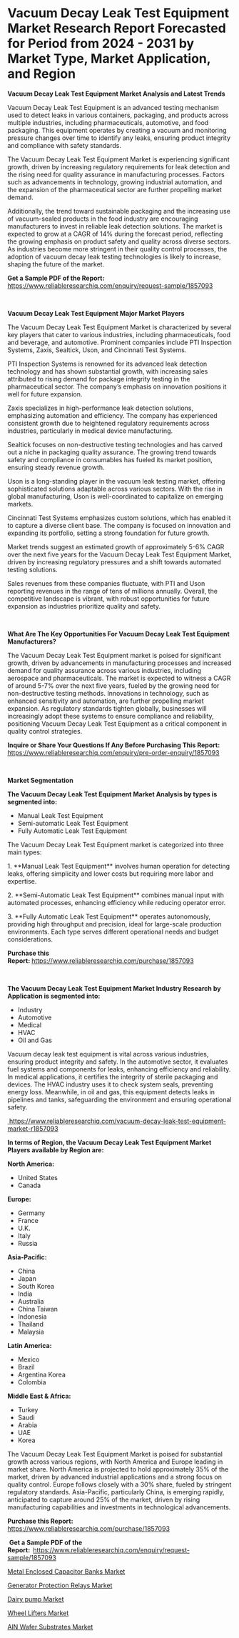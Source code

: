 <p><h1>Vacuum Decay Leak Test Equipment Market Research Report Forecasted for Period from 2024 -  2031 by Market Type, Market Application, and Region</h1></p><p><strong>Vacuum Decay Leak Test Equipment Market Analysis and Latest Trends</strong></p>
<p><p>Vacuum Decay Leak Test Equipment is an advanced testing mechanism used to detect leaks in various containers, packaging, and products across multiple industries, including pharmaceuticals, automotive, and food packaging. This equipment operates by creating a vacuum and monitoring pressure changes over time to identify any leaks, ensuring product integrity and compliance with safety standards.</p><p>The Vacuum Decay Leak Test Equipment Market is experiencing significant growth, driven by increasing regulatory requirements for leak detection and the rising need for quality assurance in manufacturing processes. Factors such as advancements in technology, growing industrial automation, and the expansion of the pharmaceutical sector are further propelling market demand. </p><p>Additionally, the trend toward sustainable packaging and the increasing use of vacuum-sealed products in the food industry are encouraging manufacturers to invest in reliable leak detection solutions. The market is expected to grow at a CAGR of 14% during the forecast period, reflecting the growing emphasis on product safety and quality across diverse sectors. As industries become more stringent in their quality control processes, the adoption of vacuum decay leak testing technologies is likely to increase, shaping the future of the market.</p></p>
<p><strong>Get a Sample PDF of the Report:&nbsp;</strong> <a href="https://www.reliableresearchiq.com/enquiry/request-sample/1857093?utm_campaign=1088&utm_medium=2&utm_source=Github&utm_content=ia&utm_term=20102024&utm_id=vacuum-decay-leak-test-equipment">https://www.reliableresearchiq.com/enquiry/request-sample/1857093</a></p>
<p>&nbsp;</p>
<p><strong>Vacuum Decay Leak Test Equipment Major Market Players</strong></p>
<p><p>The Vacuum Decay Leak Test Equipment Market is characterized by several key players that cater to various industries, including pharmaceuticals, food and beverage, and automotive. Prominent companies include PTI Inspection Systems, Zaxis, Sealtick, Uson, and Cincinnati Test Systems.</p><p>PTI Inspection Systems is renowned for its advanced leak detection technology and has shown substantial growth, with increasing sales attributed to rising demand for package integrity testing in the pharmaceutical sector. The company’s emphasis on innovation positions it well for future expansion.</p><p>Zaxis specializes in high-performance leak detection solutions, emphasizing automation and efficiency. The company has experienced consistent growth due to heightened regulatory requirements across industries, particularly in medical device manufacturing.</p><p>Sealtick focuses on non-destructive testing technologies and has carved out a niche in packaging quality assurance. The growing trend towards safety and compliance in consumables has fueled its market position, ensuring steady revenue growth.</p><p>Uson is a long-standing player in the vacuum leak testing market, offering sophisticated solutions adaptable across various sectors. With the rise in global manufacturing, Uson is well-coordinated to capitalize on emerging markets.</p><p>Cincinnati Test Systems emphasizes custom solutions, which has enabled it to capture a diverse client base. The company is focused on innovation and expanding its portfolio, setting a strong foundation for future growth.</p><p>Market trends suggest an estimated growth of approximately 5-6% CAGR over the next five years for the Vacuum Decay Leak Test Equipment Market, driven by increasing regulatory pressures and a shift towards automated testing solutions.</p><p>Sales revenues from these companies fluctuate, with PTI and Uson reporting revenues in the range of tens of millions annually. Overall, the competitive landscape is vibrant, with robust opportunities for future expansion as industries prioritize quality and safety.</p></p>
<p>&nbsp;</p>
<p><strong>What Are The Key Opportunities For Vacuum Decay Leak Test Equipment Manufacturers?</strong></p>
<p><p>The Vacuum Decay Leak Test Equipment market is poised for significant growth, driven by advancements in manufacturing processes and increased demand for quality assurance across various industries, including aerospace and pharmaceuticals. The market is expected to witness a CAGR of around 5-7% over the next five years, fueled by the growing need for non-destructive testing methods. Innovations in technology, such as enhanced sensitivity and automation, are further propelling market expansion. As regulatory standards tighten globally, businesses will increasingly adopt these systems to ensure compliance and reliability, positioning Vacuum Decay Leak Test Equipment as a critical component in quality control strategies.</p></p>
<p><strong>Inquire or Share Your Questions If Any Before Purchasing This Report:</strong> <a href="https://www.reliableresearchiq.com/enquiry/pre-order-enquiry/1857093?utm_campaign=1088&utm_medium=2&utm_source=Github&utm_content=ia&utm_term=20102024&utm_id=vacuum-decay-leak-test-equipment">https://www.reliableresearchiq.com/enquiry/pre-order-enquiry/1857093</a></p>
<p>&nbsp;</p>
<p><strong>Market Segmentation</strong></p>
<p><strong>The Vacuum Decay Leak Test Equipment Market Analysis by types is segmented into:</strong></p>
<p><ul><li>Manual Leak Test Equipment</li><li>Semi-automatic Leak Test Equipment</li><li>Fully Automatic Leak Test Equipment</li></ul></p>
<p><p>The Vacuum Decay Leak Test Equipment market is categorized into three main types: </p><p>1. **Manual Leak Test Equipment** involves human operation for detecting leaks, offering simplicity and lower costs but requiring more labor and expertise. </p><p>2. **Semi-Automatic Leak Test Equipment** combines manual input with automated processes, enhancing efficiency while reducing operator error. </p><p>3. **Fully Automatic Leak Test Equipment** operates autonomously, providing high throughput and precision, ideal for large-scale production environments. Each type serves different operational needs and budget considerations.</p></p>
<p><strong>Purchase this Report:&nbsp;</strong><a href="https://www.reliableresearchiq.com/purchase/1857093?utm_campaign=1088&utm_medium=2&utm_source=Github&utm_content=ia&utm_term=20102024&utm_id=vacuum-decay-leak-test-equipment">https://www.reliableresearchiq.com/purchase/1857093</a></p>
<p>&nbsp;</p>
<p><strong>The Vacuum Decay Leak Test Equipment Market Industry Research by Application is segmented into:</strong></p>
<p><ul><li>Industry</li><li>Automotive</li><li>Medical</li><li>HVAC</li><li>Oil and Gas</li></ul></p>
<p><p>Vacuum decay leak test equipment is vital across various industries, ensuring product integrity and safety. In the automotive sector, it evaluates fuel systems and components for leaks, enhancing efficiency and reliability. In medical applications, it certifies the integrity of sterile packaging and devices. The HVAC industry uses it to check system seals, preventing energy loss. Meanwhile, in oil and gas, this equipment detects leaks in pipelines and tanks, safeguarding the environment and ensuring operational safety.</p></p>
<p><a href="https://www.reliableresearchiq.com/vacuum-decay-leak-test-equipment-market-r1857093?utm_campaign=1088&utm_medium=2&utm_source=Github&utm_content=ia&utm_term=20102024&utm_id=vacuum-decay-leak-test-equipment">&nbsp;https://www.reliableresearchiq.com/vacuum-decay-leak-test-equipment-market-r1857093</a></p>
<p><strong>In terms of Region, the Vacuum Decay Leak Test Equipment Market Players available by Region are:</strong></p>
<p>
    <p> <strong> North America: </strong>
        <ul>
            <li>United States</li>
            <li>Canada</li>
        </ul>
        </p> 
    <p> <strong> Europe: </strong>
        <ul>
            <li>Germany</li>
            <li>France</li>
            <li>U.K.</li>
            <li>Italy</li>
            <li>Russia</li>
        </ul>
        </p> 
    <p> <strong> Asia-Pacific: </strong>
        <ul>
            <li>China</li>
            <li>Japan</li>
            <li>South Korea</li>
            <li>India</li>
            <li>Australia</li>
            <li>China Taiwan</li>
            <li>Indonesia</li>
            <li>Thailand</li>
            <li>Malaysia</li>
        </ul>
        </p> 
    <p> <strong> Latin America: </strong>
        <ul>
            <li>Mexico</li>
            <li>Brazil</li>
            <li>Argentina Korea</li>
            <li>Colombia</li>
        </ul>
        </p> 
    <p> <strong> Middle East & Africa: </strong>
        <ul>
            <li>Turkey</li>
            <li>Saudi</li>
            <li>Arabia</li>
            <li>UAE</li>
            <li>Korea</li>
        </ul>
    </p>
    </p>
<p><p>The Vacuum Decay Leak Test Equipment Market is poised for substantial growth across various regions, with North America and Europe leading in market share. North America is projected to hold approximately 35% of the market, driven by advanced industrial applications and a strong focus on quality control. Europe follows closely with a 30% share, fueled by stringent regulatory standards. Asia-Pacific, particularly China, is emerging rapidly, anticipated to capture around 25% of the market, driven by rising manufacturing capabilities and investments in technological advancements.</p></p>
<p><strong>Purchase this Report: </strong><a href="https://www.reliableresearchiq.com/purchase/1857093?utm_campaign=1088&utm_medium=2&utm_source=Github&utm_content=ia&utm_term=20102024&utm_id=vacuum-decay-leak-test-equipment">https://www.reliableresearchiq.com/purchase/1857093</a></p>
<p>&nbsp;<strong>Get a Sample PDF of the Report:&nbsp;&nbsp;</strong><a href="https://www.reliableresearchiq.com/enquiry/request-sample/1857093?utm_campaign=1088&utm_medium=2&utm_source=Github&utm_content=ia&utm_term=20102024&utm_id=vacuum-decay-leak-test-equipment">https://www.reliableresearchiq.com/enquiry/request-sample/1857093</a></p>
<p><strong></strong></p>
<p><p><a href="https://www.linkedin.com/pulse/metal-enclosed-capacitor-banks-market-trends-detailed-study-ugj0f?utm_campaign=1088&utm_medium=2&utm_source=Github&utm_content=ia&utm_term=20102024&utm_id=vacuum-decay-leak-test-equipment">Metal Enclosed Capacitor Banks Market</a></p><p><a href="https://www.linkedin.com/pulse/generator-protection-relays-market-segmentation-applications-types-v8wrf?utm_campaign=1088&utm_medium=2&utm_source=Github&utm_content=ia&utm_term=20102024&utm_id=vacuum-decay-leak-test-equipment">Generator Protection Relays Market</a></p><p><a href="https://issuu.com/reportprime-2/docs/dairy-pump-market-size-2030.pptx_1b8e48e9015042?utm_campaign=1088&utm_medium=2&utm_source=Github&utm_content=ia&utm_term=20102024&utm_id=vacuum-decay-leak-test-equipment">Dairy pump Market</a></p><p><a href="https://issuu.com/reportprime-2/docs/wheel-lifters-market-size-2030.pptx_a8af9de45e0853?utm_campaign=1088&utm_medium=2&utm_source=Github&utm_content=ia&utm_term=20102024&utm_id=vacuum-decay-leak-test-equipment">Wheel Lifters Market</a></p><p><a href="https://github.com/wanvigsqmunsenr/Market-Research-Report-List-1/blob/main/aln-wafer-substrates-market.md?utm_campaign=1088&utm_medium=2&utm_source=Github&utm_content=ia&utm_term=20102024&utm_id=vacuum-decay-leak-test-equipment">AlN Wafer Substrates Market</a></p></p>